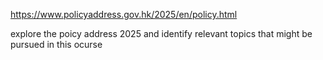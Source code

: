 https://www.policyaddress.gov.hk/2025/en/policy.html 

explore the poicy address 2025 and identify relevant topics that might be pursued in this ocurse
